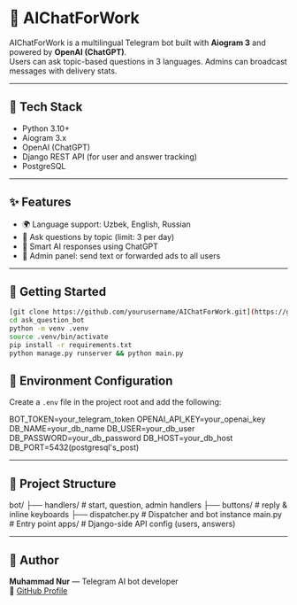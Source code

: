 # 🤖 AIChatForWork

AIChatForWork is a multilingual Telegram bot built with **Aiogram 3** and powered by **OpenAI (ChatGPT)**.  
Users can ask topic-based questions in 3 languages. Admins can broadcast messages with delivery stats.

---

## 🔧 Tech Stack

- Python 3.10+
- Aiogram 3.x
- OpenAI (ChatGPT)
- Django REST API (for user and answer tracking)
- PostgreSQL

---

## ✨ Features

- 🌍 Language support: Uzbek, English, Russian
- 🧠 Ask questions by topic (limit: 3 per day)
- 🤖 Smart AI responses using ChatGPT
- 📢 Admin panel: send text or forwarded ads to all users

---

## 🚀 Getting Started

```bash
[git clone https://github.com/yourusername/AIChatForWork.git](https://github.com/muhammadnuruz/ask_question_bot.git)
cd ask_question_bot
python -m venv .venv
source .venv/bin/activate
pip install -r requirements.txt
python manage.py runserver && python main.py
```
## 🔐 Environment Configuration

Create a `.env` file in the project root and add the following:

BOT_TOKEN=your_telegram_token
OPENAI_API_KEY=your_openai_key
DB_NAME=your_db_name
DB_USER=your_db_user
DB_PASSWORD=your_db_password
DB_HOST=your_db_host
DB_PORT=5432(postgresql's_post)

---

## 📂 Project Structure

bot/
├── handlers/ # start, question, admin handlers
├── buttons/ # reply & inline keyboards
├── dispatcher.py # Dispatcher and bot instance
main.py # Entry point
apps/ # Django-side API config (users, answers)

---

## 👤 Author

**Muhammad Nur** — Telegram AI bot developer  
🔗 [GitHub Profile](https://github.com/yourusername)
